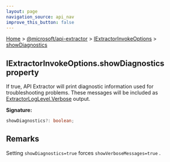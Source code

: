 ```yaml
---
layout: page
navigation_source: api_nav
improve_this_button: false
---
```



[Home](./index.md) &gt; [@microsoft/api-extractor](./api-extractor.md) &gt; [IExtractorInvokeOptions](./api-extractor.iextractorinvokeoptions.md) &gt; [showDiagnostics](./api-extractor.iextractorinvokeoptions.showdiagnostics.md)

## IExtractorInvokeOptions.showDiagnostics property

If true, API Extractor will print diagnostic information used for troubleshooting problems. These messages will be included as [ExtractorLogLevel.Verbose](./api-extractor.extractorloglevel.verbose.md) output.

<b>Signature:</b>

```typescript
showDiagnostics?: boolean;
```

## Remarks

Setting `showDiagnostics=true` forces `showVerboseMessages=true` .

